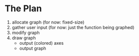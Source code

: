 # The Plan
1. allocate graph (for now: fixed-size)
1. gather user input (for now: just the function being graphed) 
1. modify graph
1. draw graph
    * output (colored) axes 
    * output graph 
